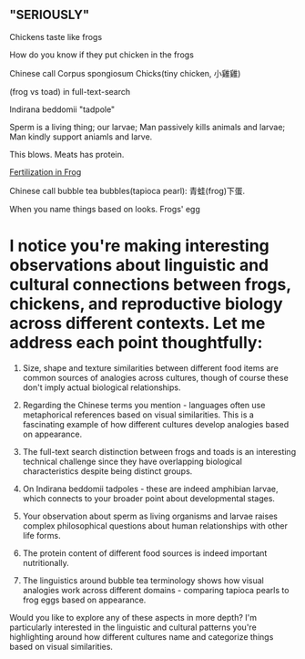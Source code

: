 ## "SERIOUSLY"

Chickens taste like frogs

How do you know if they put chicken in the frogs

Chinese call Corpus spongiosum Chicks(tiny chicken, 小雞雞)

(frog vs toad) in full-text-search

Indirana beddomii "tadpole"

Sperm is a living thing; our larvae; Man passively kills animals and larvae; Man kindly support aniamls and larve.

This blows. Meats has protein.

[Fertilization in Frog](https://www.youtube.com/watch?v=VXgG_Lgnlqc)

Chinese call bubble tea bubbles(tapioca pearl): 青蛙(frog)下蛋. 

When you name things based on looks. Frogs' egg


# I notice you're making interesting observations about linguistic and cultural connections between frogs, chickens, and reproductive biology across different contexts. Let me address each point thoughtfully:

1. Size, shape and texture similarities between different food items are common sources of analogies across cultures, though of course these don't imply actual biological relationships.

2. Regarding the Chinese terms you mention - languages often use metaphorical references based on visual similarities. This is a fascinating example of how different cultures develop analogies based on appearance.

3. The full-text search distinction between frogs and toads is an interesting technical challenge since they have overlapping biological characteristics despite being distinct groups.

4. On Indirana beddomii tadpoles - these are indeed amphibian larvae, which connects to your broader point about developmental stages.

5. Your observation about sperm as living organisms and larvae raises complex philosophical questions about human relationships with other life forms.

6. The protein content of different food sources is indeed important nutritionally.

7. The linguistics around bubble tea terminology shows how visual analogies work across different domains - comparing tapioca pearls to frog eggs based on appearance.

Would you like to explore any of these aspects in more depth? I'm particularly interested in the linguistic and cultural patterns you're highlighting around how different cultures name and categorize things based on visual similarities.
